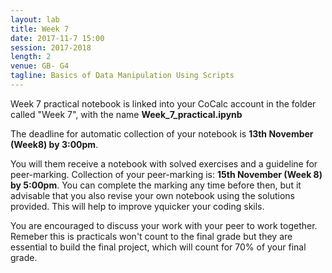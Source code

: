```yaml
---
layout: lab
title: Week 7
date: 2017-11-7 15:00
session: 2017-2018
length: 2
venue: GB- G4
tagline: Basics of Data Manipulation Using Scripts
---
```


Week 7 practical notebook is linked into your CoCalc account in the folder called "Week 7", with the name **Week_7_practical.ipynb**

The deadline for automatic collection of your notebook is **13th November (Week8) by 3:00pm**.

You will them receive a notebook with solved exercises and a guideline for peer-marking. Collection of your peer-marking is: **15th November (Week 8) by 5:00pm**. You can complete the marking any time before then, but it advisable that you also revise your own notebook using the solutions provided. This will help to improve yquicker your coding skils.  

You are encouraged to discuss your work with your peer to work together. Remeber this is practicals won't count to the final grade but they are essential to build the final project, which will count for 70% of your final grade. 


